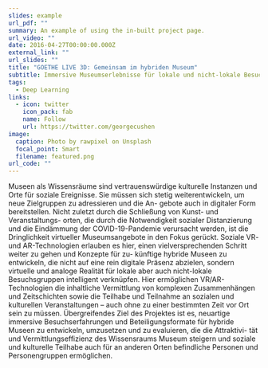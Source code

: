 ```yaml
---
slides: example
url_pdf: ""
summary: An example of using the in-built project page.
url_video: ""
date: 2016-04-27T00:00:00.000Z
external_link: ""
url_slides: ""
title: "GOETHE LIVE 3D: Gemeinsam im hybriden Museum"
subtitle: Immersive Museumserlebnisse für lokale und nicht-lokale Besuchsgruppen
tags:
  - Deep Learning
links:
  - icon: twitter
    icon_pack: fab
    name: Follow
    url: https://twitter.com/georgecushen
image:
  caption: Photo by rawpixel on Unsplash
  focal_point: Smart
  filename: featured.png
url_code: ""
---
```

Museen als Wissensräume sind vertrauenswürdige kulturelle Instanzen und Orte für
soziale Ereignisse. Sie müssen sich stetig weiterentwickeln, um neue Zielgruppen zu adressieren und die An-
gebote auch in digitaler Form bereitstellen. Nicht zuletzt durch die Schließung von Kunst- und Veranstaltungs-
orten, die durch die Notwendigkeit sozialer Distanzierung und die Eindämmung der COVID-19-Pandemie
verursacht werden, ist die Dringlichkeit virtueller Museumsangebote in den Fokus gerückt. Soziale VR- und
AR-Technologien erlauben es hier, einen vielversprechenden Schritt weiter zu gehen und Konzepte für zu-
künftige hybride Museen zu entwickeln, die nicht auf eine rein digitale Präsenz abzielen, sondern virtuelle und
analoge Realität für lokale aber auch nicht-lokale Besuchsgruppen intelligent verknüpfen. Hier ermöglichen
VR/AR-Technologien die inhaltliche Vermittlung von komplexen Zusammenhängen und Zeitschichten sowie
die Teilhabe und Teilnahme an sozialen und kulturellen Veranstaltungen – auch ohne zu einer bestimmten Zeit
vor Ort sein zu müssen. Übergreifendes Ziel des Projektes ist es, neuartige immersive Besuchserfahrungen
und Beteiligungsformate für hybride Museen zu entwickeln, umzusetzen und zu evaluieren, die die Attraktivi-
tät und Vermittlungseffizienz des Wissensraums Museum steigern und soziale und kulturelle Teilhabe auch
für an anderen Orten befindliche Personen und Personengruppen ermöglichen.